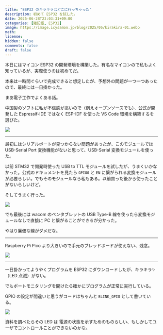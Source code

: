 ```yaml
---
title: "ESP32 のキラキラはどこに行っちゃった"
description: 初めて ESP32 を試した。
date: 2025-06-28T23:03:31+09:00
categories: [雑記帳, ESP32]
image: https://image.icysamon.jp/blog/2025/06/kirakira-01.webp
math: 
license: 
hidden: false
comments: false
draft: false
---
```


本日にはマイコン ESP32 の開発環境を構築した。有名なマイコンので私もよく知っているが、実際使うのは初めてだ。

本来は一時間ぐらいで完成できると想定したが、予想外の問題が一つ一つあったので、最終には一日掛かった。

まあ電子工作でよくある話。

中国製のソフトに私が不信感が高いので（例えオープンソースでも）、公式が開発した Espressif-IDE ではなく ESP-IDF を使った VS Code 環境を構築するを選びた。

![](https://image.icysamon.jp/blog/2025/06/kirakira-02.webp)

---

最初にはシリアルポートが見つからない問題があったが、このモジュールでは USB-Serial Port 変換機能がないと思って、USB-Serial 変換モジュールを使った。

以前 STM32 で開発時使った USB to TTL モジュールを試したが、うまくいかなかった。公式のドキュメントを見たら `GPIO0` と `EN` に繋がられる変換モジュールが必要らしい。でもそのモジュールなら私もある。以前買った後から使ったことがないらしいけど。

そしてうまく行った。

![](https://image.icysamon.jp/blog/2025/06/kirakira-03.webp)

でも最後には wacom のペンタブレットの USB Type-B 線を使ったら変換モジュールなしで直接に PC と繋がることができるが分かった。

やはり廉価な線がダメだな。

---

Raspberry Pi Pico より大きいので手元のブレッドボードが使えない、残念。

![](https://image.icysamon.jp/blog/2025/06/kirakira-04.webp)

---

一日掛かってようやくプログラムを ESP32 にダウンロードしたが、キラキラ✨（LED 点滅）がない。

でもポートモニタリングを開けたら確かにプログラムが正常に実行している。

GPIO の設定が間違いと思うがコードはちゃんと `BLINK_GPIO` として書いている。

![](https://image.icysamon.jp/blog/2025/06/kirakira-05.webp)

資料を調べたらその LED は 電源の状態を示すためのものらしい、もしかしてユーザでコントロールことができないのかな。